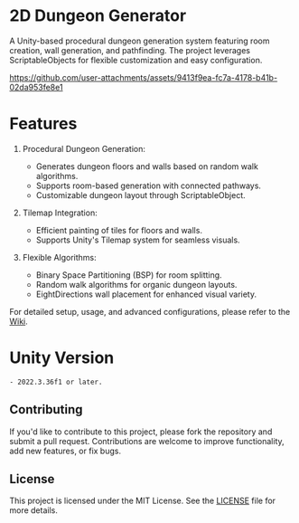 # 2D Dungeon Generator
 
A Unity-based procedural dungeon generation system featuring room creation, wall generation, and pathfinding. The project leverages ScriptableObjects for flexible customization and easy configuration.

https://github.com/user-attachments/assets/9413f9ea-fc7a-4178-b41b-02da953fe8e1

# Features
1. Procedural Dungeon Generation:

    - Generates dungeon floors and walls based on random walk algorithms.
    - Supports room-based generation with connected pathways.
    - Customizable dungeon layout through ScriptableObject.

2. Tilemap Integration:

    - Efficient painting of tiles for floors and walls.
    - Supports Unity's Tilemap system for seamless visuals.

3. Flexible Algorithms:

    - Binary Space Partitioning (BSP) for room splitting.
    - Random walk algorithms for organic dungeon layouts.
    - EightDirections wall placement for enhanced visual variety.

For detailed setup, usage, and advanced configurations, please refer to the [Wiki](https://github.com/dennis112999/Unity-Custom-Folder-Icons/wiki).

# Unity Version
    - 2022.3.36f1 or later.

## Contributing

If you'd like to contribute to this project, please fork the repository and submit a pull request. Contributions are welcome to improve functionality, add new features, or fix bugs.

## License

This project is licensed under the MIT License. See the [LICENSE](LICENSE) file for more details.
